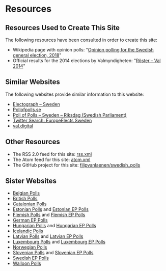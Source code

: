 # Resources

## Resources Used to Create This Site

The following resources have been consulted in order to create this site:

+ Wikipedia page with opinion polls: "[Opinion polling for the Swedish general election, 2018](https://en.wikipedia.org/wiki/Opinion_polling_for_the_Swedish_general_election,_2018)"
+ Official results for the 2014 elections by Valmyndigheten: "[Röster – Val 2014](https://data.val.se/val/val2014/slutresultat/R/rike/index.html)"

## Similar Websites

The following websites provide similar information to this website:

+ [Electograph – Sweden](http://www.electograph.com/search/label/Sweden)
+ [Pollofpolls.se](http://pollofpolls.se/)
+ [Poll of Polls – Sweden – Riksdag (Swedish Parliament)](https://pollofpolls.eu/SE)
+ [Twitter Search: EuropeElects Sweden](https://twitter.com/search?f=tweets&vertical=default&q=europeelects%20sweden&src=typd)
+ [val.digital](https://val.digital/)

## Other Resources

+ The RSS 2.0 feed for this site: [rss.xml](rss.xml)
+ The Atom feed for this site: [atom.xml](atom.xml)
+ The GitHub project for this site: [filipvanlaenen/swedish_polls](https://github.com/filipvanlaenen/swedish_polls)

## Sister Websites

+ [Belgian Polls](https://filipvanlaenen.github.io/belgian_polls/)
+ [British Polls](https://filipvanlaenen.github.io/british_polls/)
+ [Catalonian Polls](https://filipvanlaenen.github.io/catalonian_polls/)
+ [Estonian Polls](https://filipvanlaenen.github.io/estonian_polls/) and [Estonian EP Polls](https://filipvanlaenen.github.io/estonian_ep_polls/)
+ [Flemish Polls](https://filipvanlaenen.github.io/flemish_polls/) and [Flemish EP Polls](https://filipvanlaenen.github.io/flemish_ep_polls/)
+ [German EP Polls](https://filipvanlaenen.github.io/german_ep_polls/)
+ [Hungarian Polls](https://filipvanlaenen.github.io/hungarian_polls/) and [Hungarian EP Polls](https://filipvanlaenen.github.io/hungarian_ep_polls/)
+ [Icelandic Polls](https://filipvanlaenen.github.io/icelandic_polls/)
+ [Latvian Polls](https://filipvanlaenen.github.io/latvian_polls/) and [Latvian EP Polls](https://filipvanlaenen.github.io/latvian_ep_polls/)
+ [Luxembourg Polls](https://filipvanlaenen.github.io/luxembourg_polls/) and [Luxembourg EP Polls](https://filipvanlaenen.github.io/luxembourg_ep_polls/)
+ [Norwegian Polls](https://filipvanlaenen.github.io/norwegian_polls/)
+ [Slovenian Polls](https://filipvanlaenen.github.io/slovenian_polls/) and [Slovenian EP Polls](https://filipvanlaenen.github.io/slovenian_ep_polls/)
+ [Swedish EP Polls](https://filipvanlaenen.github.io/swedish_ep_polls/)
+ [Walloon Polls](https://filipvanlaenen.github.io/walloon_polls/)
